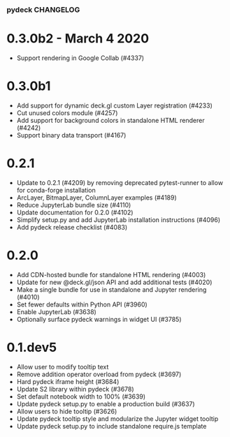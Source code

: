 ### pydeck CHANGELOG

0.3.0b2 - March 4 2020
=======
- Support rendering in Google Collab (#4337)

0.3.0b1
=======
- Add support for dynamic deck.gl custom Layer registration (#4233)
- Cut unused colors module (#4257)
- Add support for background colors in standalone HTML renderer (#4242)
- Support binary data transport (#4167)

0.2.1
=====
- Update to 0.2.1 (#4209) by removing deprecated pytest-runner to allow for conda-forge installation
- ArcLayer, BitmapLayer, ColumnLayer examples (#4189)
- Reduce JupyterLab bundle size (#4110)
- Update documentation for 0.2.0 (#4102)
- Simplify setup.py and add JupyterLab installation instructions (#4096)
- Add pydeck release checklist (#4083)

0.2.0
=====
- Add CDN-hosted bundle for standalone HTML rendering (#4003)
- Update for new @deck.gl/json API and add additional tests (#4020)
- Make a single bundle for use in standalone and Jupyter rendering (#4010)
- Set fewer defaults within Python API (#3960)
- Enable JupyterLab (#3638)
- Optionally surface pydeck warnings in widget UI (#3785)

0.1.dev5
========
- Allow user to modify tooltip text
- Remove addition operator overload from pydeck (#3697)
- Hard pydeck iframe height (#3684)
- Update S2 library within pydeck (#3678)
- Set default notebook width to 100% (#3639)
- Update pydeck setup.py to enable a production build (#3637)
- Allow users to hide tooltip (#3626)
- Update pydeck tooltip style and modularize the Jupyter widget tooltip
- Update pydeck setup.py to include standalone require.js template
